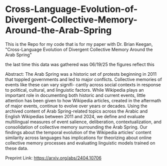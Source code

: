 # Cross-Language-Evolution-of-Divergent-Collective-Memory-Around-the-Arab-Spring
This is the Repo for my code that is for my paper with Dr. Brian Keegan, "Cross-Language Evolution of Divergent Collective Memory Around the Arab Spring"

the last time this data was gathered was 06/19/25
the figures reflect this

Abstract:
The Arab Spring was a historic set of protests beginning in 2011 that toppled governments and led to major conflicts. Collective memories of events like these can vary signifi- cantly across social contexts in response to political, cultural, and linguistic factors. While Wikipedia plays an important role in documenting both historic and current events, little attention has been given to how Wikipedia articles, created in the aftermath of major events, continue to evolve over years or decades. Using the archived content of Arab Spring-related topics across the Arabic and English Wikipedias between 2011 and 2024, we define and evaluate multilingual measures of event salience, deliberation, contextualization, and consolidation of collective memory surrounding the Arab Spring. Our findings about the temporal evolution of the Wikipedia articles’ content similarity across languages has implications for theorizing about online collective memory processes and evaluating linguistic models trained on these data.

Preprint Link: https://arxiv.org/abs/2404.10706 
